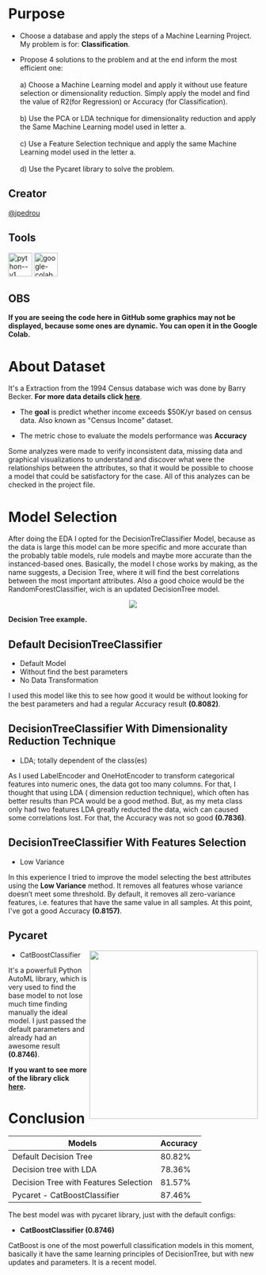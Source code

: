 # Purpose
- Choose a database and apply the steps of a Machine Learning Project. My problem is for: **Classification**.

- Propose 4 solutions to the problem and at the end inform the most efficient one:
  <br><br> a) Choose a Machine Learning model and apply it without use feature selection or dimensionality reduction. Simply apply the model and find the value of R2(for Regression) or 
    Accuracy (for Classification).
  <br><br> b) Use the PCA or LDA technique for dimensionality reduction and apply the Same Machine Learning model used in letter a.
  <br><br> c) Use a Feature Selection technique and apply the same Machine Learning model used in the letter a.
  <br><br> d) Use the Pycaret library to solve the problem.
## Creator
[@jpedrou](https://github.com/jpedrou)

## Tools
<img width="48" height="48" src="https://img.icons8.com/color/48/python--v1.png" alt="python--v1"/> <img width="48" height="48" src="https://img.icons8.com/color/48/google-colab.png" alt="google-colab"/>

## OBS
**If you are seeing the code here in GitHub some graphics may not be displayed, because some ones are dynamic. You can open it in the Google Colab.** 
# About Dataset 
It's a Extraction from the 1994 Census database wich was done by Barry Becker.
**For more data details click [here](https://archive.ics.uci.edu/ml/datasets/adult)**.

- The **goal** is predict whether income exceeds $50K/yr based on census data. Also known as "Census Income" dataset.

- The metric chose to evaluate the models performance was **Accuracy**

Some analyzes were made to verify inconsistent data, missing data and graphical visualizations to understand and discover what were the relationships between the attributes, so that it would be possible to choose a model that could be satisfactory for the case. All of this analyzes can be checked in the project file.
# Model Selection
After doing the EDA I opted for the DecisionTreClassifier Model, because as the data is large this model can be more specific and more accurate than the probably table models, rule models and maybe more accurate than the instanced-based ones. Basically, the model I chose works by making, as the name suggests, a Decision Tree, where it will find the best correlations between the most important attributes. Also a good choice would be the RandomForestClassifier, wich is an updated DecisionTree model.

<p align="center">
    <img display = center src = 'https://github.com/jpedrou/CensusML/assets/127536464/a85c6276-e9c1-4f0d-88bb-62c0e2f301b9'>
</p>

**Decision Tree example.**

## Default DecisionTreeClassifier
- Default Model
- Without find the best parameters
- No Data Transformation
  
I used this model like this to see how good it would be without looking for the best parameters and had a regular Accuracy result **(0.8082)**.

## DecisionTreeClassifier With Dimensionality Reduction Technique
- LDA; totally dependent of the class(es)

As I used LabelEncoder and OneHotEncoder to transform categorical features into numeric ones, the data got too many columns. For that, I thought that using LDA ( dimension reduction technique), which often has better results than PCA would be a good method. But, as my meta class only had two features LDA greatly reducted the data, wich can caused some correlations lost. For that, the Accuracy was not so good **(0.7836)**. 


## DecisionTreeClassifier With Features Selection
- Low Variance
  
In this experience I tried to improve the model selecting the best attributes using the **Low Variance** method. It removes all features whose variance doesn’t meet some threshold. By default, it removes all zero-variance features, i.e. features that have the same value in all samples. At this point, I've got a good Accuracy **(0.8157)**.

## Pycaret
- CatBoostClassifier <img align='right' width=340 src='https://github.com/jpedrou/CensusML/assets/127536464/4a0e380d-1579-406c-8063-3360d81a4686'>

It's a powerfull Python AutoML library, which is very used to find the base model to not lose much time finding manually the ideal model. I just passed the default parameters and already had an awesome result **(0.8746)**.

**If you want to see more of the library click [here](https://pycaret.org/).**

# Conclusion 
| Models | Accuracy
|---|---|
|Default Decision Tree | 80.82%
|Decision tree with LDA | 78.36%
|Decision Tree with Features Selection | 81.57%
| Pycaret - CatBoostClassifier| 87.46%

The best model was with pycaret library, just with the default configs:
- **CatBoostClassifier (0.8746)**

CatBoost is one of the most powerfull classification models in this moment, basically it have the same learning principles of DecisionTree, but with new updates and parameters. It is a recent model.
